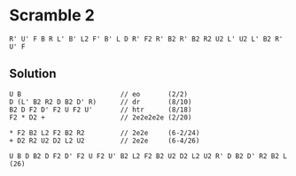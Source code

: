 # Scramble 2

`R' U' F B R L' B' L2 F' B' L D R' F2 R' B2 R' B2 R2 U2 L' U2 L' B2 R' U' F`

## Solution

```
U B                         // eo       (2/2)
D (L' B2 R2 D B2 D' R)      // dr       (8/10)
B2 D F2 D' F2 U F2 U'       // htr      (8/18)
F2 * D2 +                   // 2e2e2e2e (2/20)

* F2 B2 L2 F2 B2 R2         // 2e2e     (6-2/24)
+ D2 R2 U2 D2 L2 U2         // 2e2e     (6-4/26)
```

`U B D B2 D F2 D' F2 U F2 U' B2 L2 F2 B2 U2 D2 L2 U2 R' D B2 D' R2 B2 L (26)`
